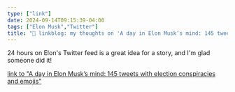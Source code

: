 ```yaml
---
type: ["link"]
date: 2024-09-14T09:15:39-04:00
tags: ["Elon Musk","Twitter"]
title: "🔗 linkblog: my thoughts on 'A day in Elon Musk’s mind: 145 tweets with election conspiracies and emojis'"
---
```

24 hours on Elon's Twitter feed is a great idea for a story, and I'm glad someone did it!

[link to "A day in Elon Musk’s mind: 145 tweets with election conspiracies and emojis"](https://www.theguardian.com/technology/2024/sep/14/elon-musk-tweets-trump-conspiracy)
